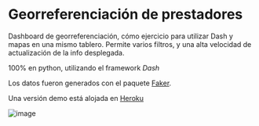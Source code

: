  # Georreferenciación de prestadores

Dashboard de georreferenciación, cómo ejercicio para utilizar Dash y mapas en una mismo tablero.
Permite varios filtros, y una alta velocidad de actualización de la info desplegada.

100% en python, utilizando el framework _Dash_

Los datos fueron generados con el paquete [Faker](https://faker.readthedocs.io/).

Una versión demo está alojada en [Heroku](https://geo-prestadores.herokuapp.com/)

![image](https://user-images.githubusercontent.com/660448/109530400-6e0d1900-7a95-11eb-86a1-42e2263e66c7.png)
